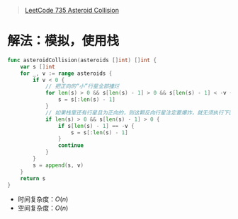 > [LeetCode 735 Asteroid Collision](https://leetcode.cn/problems/asteroid-collision)

# 解法：模拟，使用栈

```go
func asteroidCollision(asteroids []int) []int {
    var s []int
    for _, v := range asteroids {
        if v < 0 {
            // 把正向的“小”行星全部撞烂
            for len(s) > 0 && s[len(s) - 1] > 0 && s[len(s) - 1] < -v {
                s = s[:len(s) - 1]
            }
            // 如果栈里还有行星且为正向的，则这颗反向行星注定要爆炸，就无须执行下面的 append 了。
            if len(s) > 0 && s[len(s) - 1] > 0 {
                if s[len(s) - 1] == -v {
                    s = s[:len(s) - 1]
                }
                continue
            }
        }
        s = append(s, v)
    }
    return s
}
```

- 时间复杂度：$O(n)$
- 空间复杂度：$O(n)$
